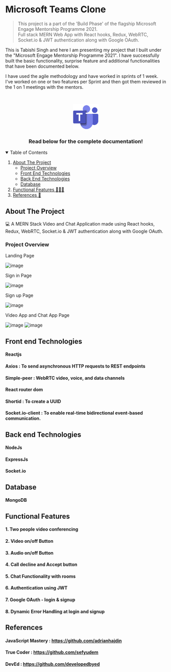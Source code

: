 
# Microsoft Teams Clone

> This project is a part of the 'Build Phase' of the flagship Microsoft Engage Mentorship Programme 2021. <br>
>Full stack MERN Web App with React hooks, Redux, WebRTC, Socket.io & JWT authentication along with Google OAuth.


This is Tabishi Singh and here I am presenting my project that I built under the "Microsoft Engage Mentorship Programme 2021".
I have successfully built the basic functionality, surprise feature and  additional functionalities that have been documented below. <br>

I have used the agile methodology and have worked in sprints of 1 week. I've worked on one or two features per Sprint and then got them reviewed in the 1 on 1 meetings with the mentors.




</details>

<!-- PROJECT LOGO -->
<br />
<p align="center">
  <a href="https://github.com/othneildrew/Best-README-Template">
    <img src="./client/src/images/microsoft-teams-1.png" alt="Logo" width="80" height="80">
  </a>

  <h3 align="center">Read below for the complete documentation!</h3>


<!-- TABLE OF CONTENTS -->
<details open="open">
  <summary>Table of Contents</summary>
  <ol>
    <li>
      <a href="#about-the-project">About The Project</a>
      <ul>
        <li><a href="#project-overview">Project Overview </a></li>
        <li><a href="#front-end-technologies">Front End Technologies</a></li>
        <li><a href="#back-end-technologies">Back End Technologies</a></li>
        <li><a href="#database">Database</a></li>
      </ul>
    </li>    
     <li>
      <a href="#functional-features">Functional Features 👩🏾‍💻</a>
    </li>
    <li>
      <a href="#references">References 📎</a>
    </li>
  </ol>
</details>

<!-- ABOUT THE PROJECT -->
## About The Project
💻 A MERN Stack Video and Chat Application made using React hooks, Redux, WebRTC, Socket.io & JWT authentication along with Google OAuth. 

### Project Overview
Landing Page 

![image](https://user-images.githubusercontent.com/69653249/125208848-a2e67380-e2b2-11eb-92e4-5e000eeb3f38.png)

Sign in Page

![image](https://user-images.githubusercontent.com/69653249/125208856-ae399f00-e2b2-11eb-94c4-68e43a7e55c0.png)

Sign up Page

![image](https://user-images.githubusercontent.com/69653249/125208863-bb568e00-e2b2-11eb-92c6-a59bcec9f7d5.png)

Video App and Chat App Page 

![image](https://user-images.githubusercontent.com/69653249/125208897-e6d97880-e2b2-11eb-9539-bededec4f4cb.png)
![image](https://user-images.githubusercontent.com/69653249/125208913-083a6480-e2b3-11eb-952b-f986a675f175.png)

## Front end Technologies

#### Reactjs <br>
#### Axios : To send asynchronous HTTP requests to REST endpoints <br>
#### Simple-peer : WebRTC video, voice, and data channels <br>
#### React router dom <br> 
#### Shortid : To create a UUID <br>
#### Socket.io-client : To enable real-time bidirectional event-based communication. <br>

## Back end Technologies

#### NodeJs
#### ExpressJs
#### Socket.io

## Database 
#### MongoDB

## Functional Features

#### 1. Two people video conferencing
#### 2. Video on/off Button
#### 3. Audio on/off Button
#### 4. Call decline and Accept button
#### 5. Chat Functionality with rooms
#### 6. Authentication using JWT
#### 7. Google OAuth - login & signup
#### 8. Dynamic Error Handling at login and signup

## References

#### JavaScript Mastery  :  https://github.com/adrianhajdin
#### True Coder  :  https://github.com/sefyudem
#### DevEd  :  https://github.com/developedbyed



